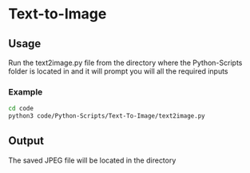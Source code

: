 # Text-to-Image

## Usage
Run the text2image.py file from the directory where the Python-Scripts folder is located in and it will prompt you will all the required inputs

### Example
```bash
cd code
python3 code/Python-Scripts/Text-To-Image/text2image.py
```

## Output
The saved JPEG file will be located in the directory